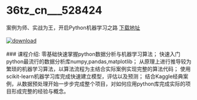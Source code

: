 # 36tz_cn___528424
案例为师、实战为王，开启Python机器学习之路
[下载地址](http://www.36tz.cn/article/528424 "下载地址")
<br/></br>[![download](http://36tz.cn/muke_img/2019_11_1-13-300x144.png "下载地址")](http://www.36tz.cn/article/528424 "下载地址")
<br/></br>### 课程介绍:
零基础快速掌握python数据分析与机器学习算法；
快速入门python最流行的数据分析库numpy,pandas,matplotlib；
从原理上进行推导较为繁琐的机器学习算法，以算法流程为主结合实际案例实现完整的算法代码；
使用scikit-learn机器学习库完成快速建立模型，评估以及预测；
结合Kaggle经典案例，从数据预处理开始一步步完成整个项目，对如何应用python库完成实际的项目形成完整的经验与概念。


 
